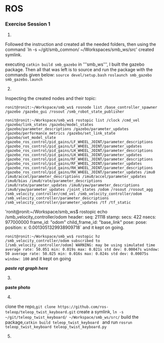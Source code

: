 
# ROS #

### Exercise Session 1

1)
Followed the instruction and created all the needed folders, then using the command
`ln -s ~/git/smb_common/ ~/Workspaces/smb_ws/src'
created symlink.

executing `catkin build smb_gazebo` in '''smb_ws''', I built the gazebo package.
Then all that was left is to source and run the package with the commands given below:
`source devel/setup.bash`
`roslaunch smb_gazebo smb_gazebo.launch`

2)
Inspecting the created nodes and their topic:

`ronit@ronit:~/Workspace/smb_ws$ rosnode list
/base_controller_spawner
/gazebo
/gazebo_gui
/rosout
/smb_robot_state_publisher`

`ronit@ronit:~/Workspace/smb_ws$ rostopic list
/clock
/cmd_vel
/gazebo/link_states
/gazebo/model_states
/gazebo/parameter_descriptions
/gazebo/parameter_updates
/gazebo/performance_metrics
/gazebo/set_link_state
/gazebo/set_model_state
/gazebo_ros_control/pid_gains/LF_WHEEL_JOINT/parameter_descriptions
/gazebo_ros_control/pid_gains/LF_WHEEL_JOINT/parameter_updates
/gazebo_ros_control/pid_gains/LH_WHEEL_JOINT/parameter_descriptions
/gazebo_ros_control/pid_gains/LH_WHEEL_JOINT/parameter_updates
/gazebo_ros_control/pid_gains/RF_WHEEL_JOINT/parameter_descriptions
/gazebo_ros_control/pid_gains/RF_WHEEL_JOINT/parameter_updates
/gazebo_ros_control/pid_gains/RH_WHEEL_JOINT/parameter_descriptions
/gazebo_ros_control/pid_gains/RH_WHEEL_JOINT/parameter_updates
/imu0
/imu0/accel/parameter_descriptions
/imu0/accel/parameter_updates
/imu0/bias
/imu0/rate/parameter_descriptions
/imu0/rate/parameter_updates
/imu0/yaw/parameter_descriptions
/imu0/yaw/parameter_updates
/joint_states
/odom
/rosout
/rosout_agg
/smb_velocity_controller/cmd_vel
/smb_velocity_controller/odom
/smb_velocity_controller/parameter_descriptions
/smb_velocity_controller/parameter_updates
/tf
/tf_static`

'ronit@ronit:~/Workspace/smb_ws$ rostopic echo /smb_velocity_controller/odom
header: 
  seq: 21118
  stamp: 
    secs: 422
    nsecs: 977000000
  frame_id: "odom"
child_frame_id: "base_link"
pose: 
  pose: 
    position: 
      x: 0.0013051329938909718` 
and it kept on going.

`ronit@ronit:~/Workspace/smb_ws$ rostopic hz /smb_velocity_controller/odom
subscribed to [/smb_velocity_controller/odom]
WARNING: may be using simulated time
average rate: 50.051
	min: 0.019s max: 0.021s std dev: 0.00047s window: 50
average rate: 50.025
	min: 0.016s max: 0.024s std dev: 0.00075s window: 100`
 and it kept on going

 ***paste rqt graph here***

 3)
**paste photo**

4)
 clone the repo,`git clone https://github.com/ros-teleop/teleop_twist_keyboard.git`
 create a symlink, `ln -s ~/git/teleop_twist_keyboard/ ~/Workspace/smb_ws/src/`
build the package,`catkin build teleop_twist_keyboard `
and run `rosrun teleop_twist_keyboard teleop_twist_keyboard.py`

5)




